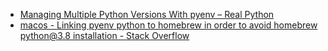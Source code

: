 - [Managing Multiple Python Versions With pyenv – Real Python](https://realpython.com/intro-to-pyenv/)
- [macos - Linking pyenv python to homebrew in order to avoid homebrew python@3.8 installation - Stack Overflow](https://stackoverflow.com/questions/62249443/linking-pyenv-python-to-homebrew-in-order-to-avoid-homebrew-python3-8-installat)
